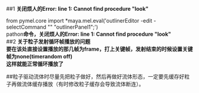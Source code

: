 ##1 **关闭烦人的Error: line 1: Cannot find procedure "look"**

from pymel.core import *maya.mel.eval('outlinerEditor -edit -selectCommand "" "outlinerPanel1";')  
pathon**命令，关闭烦人的Error: line 1: Cannot find procedure "look"**  
##2 **关于粒子发射循环帧播放的问题**  
**要在该处直接设置播放的那几帧为frame，打上关键帧，发射结束的时候设置关键帧为none(timerandom off)  
这样就能正常循环播放了**
  
##粒子驱动流体时尽量先把粒子做好，然后再做好流体形态，一定要先缓存好粒子再做流体缓存播放（有时修改粒子缓存会导致流体断连）。
